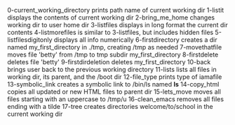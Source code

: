 0-current_working_directory prints path name of current working dir
1-listit displays the contents of current working dir
2-bring_me_home changes working dir to user home dir
3-listfiles displays in long format the current dir contents
4-listmorefiles is similar to 3-listfiles, but includes hidden files
5-listfilesdigitonly displays all info numerically
6-firstdirectory creates a dir named my_first_directory in ./tmp, creating /tmp as needed
7-movethatfile moves file 'betty' from /tmp to tmp subdir my_first_directory
8-firstdelete deletes file 'betty'
9-firstdirdeletion deletes my_first_directory
10-back brings user back to the previous working directory
11-lists lists all files in working dir, its parent, and the /boot dir
12-file_type prints type of iamafile
13-symbolic_link creates a symbolic link to /bin/ls named __ls__
14-copy_html copies all updated or new HTML files to parent dir
15-lets_move moves all files starting with an uppercase to /tmp/u
16-clean_emacs removes all files ending with a tilde
17-tree creates directories welcome/to/school in the current working dir